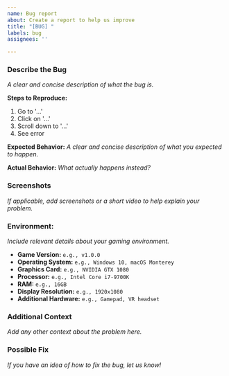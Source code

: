 ```yaml
---
name: Bug report
about: Create a report to help us improve
title: "[BUG] "
labels: bug
assignees: ''

---
```


### **Describe the Bug**
_A clear and concise description of what the bug is._

**Steps to Reproduce:**
1. Go to '...'
2. Click on '...'
3. Scroll down to '...'
4. See error

**Expected Behavior:**
_A clear and concise description of what you expected to happen._

**Actual Behavior:**
_What actually happens instead?_

### **Screenshots**
_If applicable, add screenshots or a short video to help explain your problem._

### **Environment:**
_Include relevant details about your gaming environment._
- **Game Version:** `e.g., v1.0.0`
- **Operating System:** `e.g., Windows 10, macOS Monterey`
- **Graphics Card:** `e.g., NVIDIA GTX 1080`
- **Processor:** `e.g., Intel Core i7-9700K`
- **RAM:** `e.g., 16GB`
- **Display Resolution:** `e.g., 1920x1080`
- **Additional Hardware:** `e.g., Gamepad, VR headset`

### **Additional Context**
_Add any other context about the problem here._

### **Possible Fix**
_If you have an idea of how to fix the bug, let us know!_
